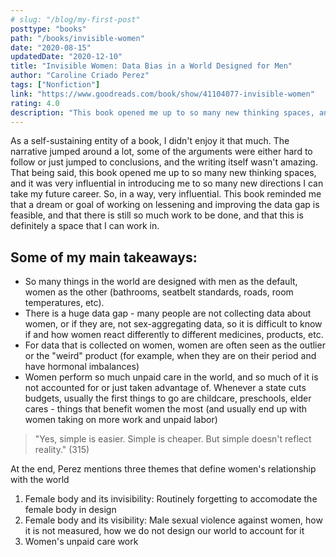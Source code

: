 ```yaml
---
# slug: "/blog/my-first-post"
posttype: "books"
path: "/books/invisible-women"
date: "2020-08-15"
updatedDate: "2020-12-10"
title: "Invisible Women: Data Bias in a World Designed for Men"
author: "Caroline Criado Perez"
tags: ["Nonfiction"]
link: "https://www.goodreads.com/book/show/41104077-invisible-women"
rating: 4.0
description: "This book opened me up to so many new thinking spaces, and it was very influential in introducing me to so many new directions I can take my future career. So, in a way, very influential. This book reminded me that a dream or goal of working on lessening and improving the data gap is feasible, and that there is still so much work to be done, and that this is definitely a space that I can work in. "
---
```

As a self-sustaining entity of a book, I didn't enjoy it that much. The narrative jumped around a lot, some of the arguments were either hard to follow or just jumped to conclusions, and the writing itself wasn't amazing. That being said, this book opened me up to so many new thinking spaces, and it was very influential in introducing me to so many new directions I can take my future career. So, in a way, very influential. This book reminded me that a dream or goal of working on lessening and improving the data gap is feasible, and that there is still so much work to be done, and that this is definitely a space that I can work in. 

## Some of my main takeaways:

- So many things in the world are designed with men as the default, women as the other (bathrooms, seatbelt standards, roads, room temperatures, etc).
- There is a huge data gap - many people are not collecting data about women, or if they are, not sex-aggregating data, so it is difficult to know if and how women react differently to different medicines, products, etc.
- For data that is collected on women, women are often seen as the outlier or the "weird" product (for example, when they are on their period and have hormonal imbalances)
- Women perform so much unpaid care in the world, and so much of it is not accounted for or just taken advantage of. Whenever a state cuts budgets, usually the first things to go are childcare, preschools, elder cares - things that benefit women the most (and usually end up with women taking on more work and unpaid labor)

> "Yes, simple is easier. Simple is cheaper. But simple doesn't reflect reality." (315)

At the end, Perez mentions three themes that define women's relationship with the world

1. Female body and its invisibility: Routinely forgetting to accomodate the female body in design
2. Female body and its visibility: Male sexual violence against women, how it is not measured, how we do not design our world to account for it
3. Women's unpaid care work

